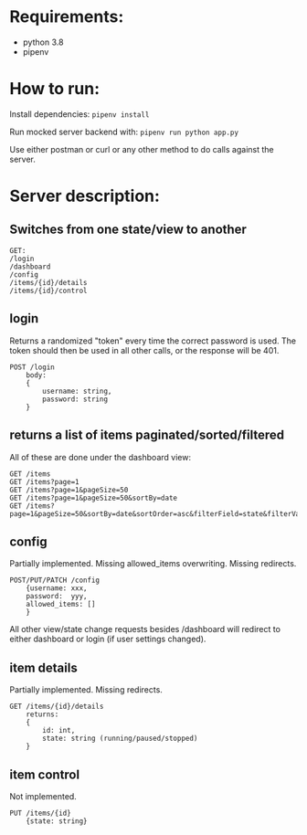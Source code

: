 # Requirements:

<ul>
<li> python 3.8
<li> pipenv
</ul>

# How to run:
Install dependencies:
`pipenv install`

Run mocked server backend with:
`pipenv run python app.py`

Use either postman or curl or any other method to do calls against the server.


# Server description:

## Switches from one state/view to another

```
GET:
/login
/dashboard
/config
/items/{id}/details
/items/{id}/control
```

## login

Returns a randomized "token" every time the correct password is used. The token should then be used in all other calls, or the response will be 401.

```
POST /login
    body:
    {
        username: string,
        password: string
    }
```

## returns a list of items paginated/sorted/filtered
All of these are done under the dashboard view:
```
GET /items
GET /items?page=1
GET /items?page=1&pageSize=50
GET /items?page=1&pageSize=50&sortBy=date
GET /items?page=1&pageSize=50&sortBy=date&sortOrder=asc&filterField=state&filterValue=running
```

## config
Partially implemented. Missing allowed_items overwriting. Missing redirects.
```
POST/PUT/PATCH /config
    {username: xxx,
    password:  yyy,
    allowed_items: []
    }
```

All other view/state change requests besides /dashboard will redirect to either dashboard or login (if user settings changed).

## item details
Partially implemented. Missing redirects.

```
GET /items/{id}/details
    returns:
    {
        id: int,
        state: string (running/paused/stopped)
    }
```

## item control
Not implemented.
```
PUT /items/{id}
    {state: string}
```
